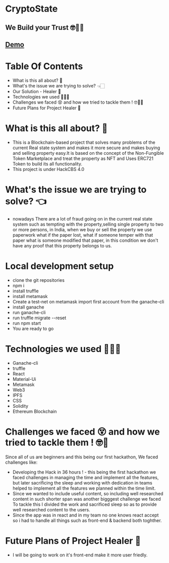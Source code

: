 
# CryptoState 

## We Build your Trust 🤓💪🏻
## [Demo](https://www.youtube.com/watch?v=1bvgDvetyp0)
# Table Of Contents
* What is this all about? 👀
* What's the issue we are trying to solve? 👈🏻
* Our Solution - Healer 🚀
* Technologies we used 👩🏻‍💻
* Challenges we faced 😵 and how we tried to tackle them ! 🤓💪🏻
* Future Plans for Project Healer 📝
<!-- * Glimpse of Project Healer ✨ -->

# What is this all about? 👀
* This is a Blockchain-based project that solves many problems of the current Real state system and makes it more secure and makes buying and selling property easy.It is based on the concept of the Non-Fungible Token Marketplace and treat the property as NFT and Uses ERC721 Token to build its all functionality. 
* This project is under HackCBS 4.0


# What's the issue we are trying to solve? 👈
* nowadays There are a lot of fraud going on in the current real state system such as tempting with the property,selling single property to two or more persons, in India, when we buy or sell the property we use paperwork what if the paper lost, what if someone temper with  that paper what is someone modified that paper, in this condition we don't have any proof that this property belongs to us.


# Local development setup
* clone the git repositories
* npm i
* install truffle 
* install metamask
* Create a test-net on metamask import first account from the ganache-cli 
* install ganache 
* run ganache-cli 
* run truffle migrate --reset 
* run npm start 
* You are ready to go 



# Technologies we used 👩🏻‍💻
* Ganache-cli
* truffle
* React 
* Material-Ui
* Metamask
* Web3
* IPFS
* CSS
* Solidity
* Ethereum  Blockchain

# Challenges we faced 😵 and how we tried to tackle them ! 🤓💪
Since all of us are beginners and this being our first hackathon, We faced challenges like:
* Developing the Hack in 36 hours ! - this being the first hackathon we faced challenges in managing the time and implement all the features, but later sacrificing the sleep and working with dedication in teams helped to implement all the features we planned within the time limit.
*  Since we wanted to include useful content, so including well researched content in such shorter span was another bigggest challenge we faced  To tackle this I   divided the work and sacrificed sleep so as to provide well researched content to the users.
*  Since the app was in react and in my team no one knows react accept so i had to handle all things such as front-end & backend both toghther.

# Future Plans of Project Healer 📝
* I will be going to work on it's front-end make it more user friedly.

<!-- # Glimpse of Project Healer ✨ -->



